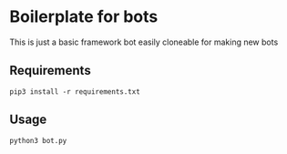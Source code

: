 # Boilerplate for bots
This is just a basic framework bot easily cloneable for making new bots


## Requirements
`pip3 install -r requirements.txt`

## Usage
`python3 bot.py`
